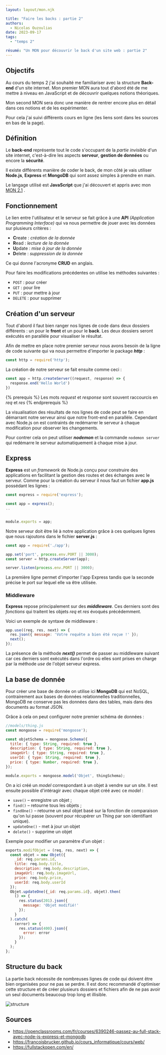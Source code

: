 ```yaml
---
layout: layout/mon.njk

title: "Faire les backs : partie 2"
authors:
  - Nicolas Ouzoulias
date: 2023-09-17
tags: 
  - "temps 2"

résumé: "Un MON pour découvrir le back d'un site web : partie 2"
---
```



## Objectifs

Au cours du temps 2 j'ai souhaité me familiariser avec la structure **Back-end** d'un site internet. Mon premier MON aura tout d'abord été de me mettre à niveau en JavaScript et de découvrir quelques notions théoriques.

Mon second MON sera donc une manière de rentrer encore plus en détail dans ces notions et de les expérimenter. 

Pour cela j'ai suivi différents cours en ligne (les liens sont dans les sources en bas de la page).

## Définition

Le **back-end** représente tout le code s'occupant de la *partie invisible* d'un site internet, c'est-à-dire les aspects **serveur**, **gestion de données** ou encore la **sécurité**. 

Il existe différents manière de coder le back, de mon côté je vais utiliser **Node.js**, **Express** et **MongoDB** qui sont assez simples à prendre en main. 

Le langage utilisé est **JavaScript** que j'ai découvert et appris avec mon [MON 2.1](../temps-2.1/index.md) .


## Fonctionnement

Le lien entre l'utilisateur et le serveur se fait grâce à une **API** *(Application Programming Interface)* qui va nous permettre de jouer avec les données sur plusieurs critères : 
- **C**reate : *création de la donnée*
- **R**ead : *lecture de la donnée*
- **U**pdate : *mise à jour de la donnée*
- **D**elete : *suppression de la donnée*

Ce qui donne l'acronyme **CRUD** en anglais. 

Pour faire les modifications précédentes on utilise les méthodes suivantes : 
- `POST` : pour créer
- `GET` : pour lire
- `PUT` : pour mettre à jour
- `DELETE` : pour supprimer

## Création d'un serveur

Tout d'abord il faut bien ranger nos lignes de code dans deux dossiers différents : un pour le **front** et un pour le **back**. Les deux dossiers seront exécutés en parallèle pour visualiser le résultat. 

Afin de mettre en place notre premier serveur nous avons besoin de la ligne de code suivante qui va nous permettre d'importer le package ***http*** :

```js
const http = require('http'); 
```
La création de notre serveur se fait ensuite comme ceci : 

```js 
const app = http.createServer((request, response) => {
  response.end('Hello World')
})
```

{% prerequis %}
Les mots *request* et *response* sont souvent raccourcis en *req* et *res*
{% endprerequis %}

La visualisation des résultats de nos lignes de code peut se faire en démarrant notre serveur ainsi que notre front-end en parallèle. Cependant avec Node.js on est contraints de redémarrer le serveur à chaque modification pour observer les changements.

Pour contrer cela on peut utiliser ***nodemon*** et la commande ``nodemon server`` qui redémarre le serveur automatiquement à chaque mise à jour. 

## Express

**Express** est un *framework* de Node.js conçu pour construire des applications en facilitant la gestion des routes et des échanges avec le serveur. Comme pour la création du serveur il nous faut un fichier **app.js** possédant les lignes : 
```js 
const express = require('express');

const app = express();
..


module.exports = app;
```

Notre serveur doit être lié à notre application grâce à ces quelques lignes que nous rajoutons dans le fichier **server.js** : 
```js 
const app = require('./app');

app.set('port', process.env.PORT || 3000);
const server = http.createServer(app);

server.listen(process.env.PORT || 3000);
```
La première ligne permet d'importer l'app Express tandis que la seconde précise le port sur lequel elle va être utilisée. 

### Middleware

**Express** repose principalement sur des ***middleware***. Ces derniers sont des *fonctions* qui traitent les objets *req* et *res* évoqués précédemment. 

Voici un exemple de syntaxe de middleware : 
```js
app.use((req, res, next) => {
  res.json({ message: 'Votre requête a bien été reçue !' });
  next();
});
```

La présence de la méthode ***next()*** permet de passer au middleware suivant car ces derniers sont exécutés dans l'ordre où elles sont prises en charge par la méthode *use* de l'objet serveur express.


## La base de donnée

Pour créer une base de donnée on utilise ici **MongoDB** qui est NoSQL, contrairement aux bases de données relationnelles traditionnelles, MongoDB ne conserve pas les données dans des tables, mais  dans des documents au format JSON.

Grâce à cela on peut configurer notre premier schéma de données : 
```js 
//models/thing.js
const mongoose = require('mongoose');

const objetSchema = mongoose.Schema({
  title: { type: String, required: true },
  description: { type: String, required: true },
  imageUrl: { type: String, required: true },
  userId: { type: String, required: true },
  price: { type: Number, required: true },
});

module.exports = mongoose.model('Objet', thingSchema);
```

On a ici créé un *model* correspondant à un objet à vendre sur un site. Il est ensuite possible d'intéragir avec chaque objet créé avec ce *model* : 
- ``save()``  – enregistre un objet ;
- ``find()``  – retourne tous les objets ;
- ``findOne()``  – retourne un seul objet basé sur la fonction de comparaison qu'on lui passe (souvent pour récupérer un Thing par son identifiant unique).
- ``updateOne()`` - met à jour un objet
- ``delete()`` - supprime un objet


Exemple pour modifier un paramètre d'un objet : 
```js 
exports.modifObjet = (req, res, next) => {
  const objet = new Objet({
    _id: req.params.id,
    title: req.body.title,
    description: req.body.description,
    imageUrl: req.body.imageUrl,
    price: req.body.price,
    userId: req.body.userId
  });
  Objet.updateOne({_id: req.params.id}, objet).then(
    () => {
      res.status(201).json({
        message: 'Objet modifié!'
      });
    }
  ).catch(
    (error) => {
      res.status(400).json({
        error: error
      });
    }
  );
};
```

## Structure du back

La partie back nécessite de nombreuses lignes de code qui doivent être bien organisées pour ne pas se perdre. Il est donc recommandé d'optimiser cette structure et de créer plusieurs dossiers et fichiers afin de ne pas avoir un seul documents beaucoup trop long et illisible. 

![structure](./image/structure.png)


## Sources 
- https://openclassrooms.com/fr/courses/6390246-passez-au-full-stack-avec-node-js-express-et-mongodb
- https://francoisbrucker.github.io/cours_informatique/cours/web/
- https://fullstackopen.com/en/ 
